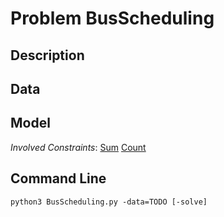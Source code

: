 # Problem BusScheduling

## Description



## Data



## Model

*Involved Constraints*: [Sum](https://pycsp.org/documentation/constraints/Sum) [Count](https://pycsp.org/documentation/constraints/Count)


## Command Line

```shell
python3 BusScheduling.py -data=TODO [-solve]
```


